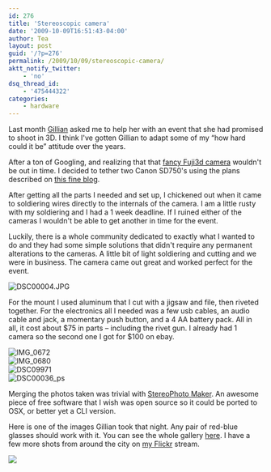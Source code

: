 ```yaml
---
id: 276
title: 'Stereoscopic camera'
date: '2009-10-09T16:51:43-04:00'
author: Tea
layout: post
guid: '/?p=276'
permalink: /2009/10/09/stereoscopic-camera/
aktt_notify_twitter:
    - 'no'
dsq_thread_id:
    - '475444322'
categories:
    - hardware
---
```


Last month [Gillian](http://www.gillianbowling.com) asked me to help her with an event that she had promised to shoot in 3D. I think I've gotten Gillian to adapt some of my “how hard could it be” attitude over the years.

After a ton of Googling, and realizing that that [fancy Fuji3d camera](http://www.fujifilm.com/products/3d/camera/finepix_real3dw1/) wouldn't be out in time. I decided to tether two Canon SD750's using the plans described on [this fine blog](http://3dbruce.blogspot.com/).

After getting all the parts I needed and set up, I chickened out when it came to soldiering wires directly to the internals of the camera. I am a little rusty with my soldiering and I had a 1 week deadline. If I ruined either of the cameras I wouldn't be able to get another in time for the event.

Luckily, there is a whole community dedicated to exactly what I wanted to do and they had some simple solutions that didn't require any permanent alterations to the cameras. A little bit of light soldiering and cutting and we were in business. The camera came out great and worked perfect for the event.

![DSC00004.JPG](/blog/wp-content/uploads/2009/10/38.jpg "DSC00004.JPG")

For the mount I used aluminum that I cut with a jigsaw and file, then riveted together. For the electronics all I needed was a few usb cables, an audio cable and jack, a momentary push button, and a 4 AA battery pack. All in all, it cost about $75 in parts – including the rivet gun. I already had 1 camera so the second one I got for $100 on ebay.

![IMG_0672](/blog/wp-content/uploads/2009/10/3.jpg "IMG_0672")  
![IMG_0680](/blog/wp-content/uploads/2009/10/9.jpg "IMG_0680")  
![DSC09971](/blog/wp-content/uploads/2009/10/20.jpg "DSC09971")  
![DSC00036_ps](/blog/wp-content/uploads/2009/10/17.jpg "DSC00036_ps")

Merging the photos taken was trivial with [StereoPhoto Maker](http://stereo.jpn.org/eng/stphmkr/). An awesome piece of free software that I wish was open source so it could be ported to OSX, or better yet a CLI version.

Here is one of the images Gillian took that night. Any pair of red-blue glasses should work with it. You can see the whole gallery [here](http://www.zanazazzi.com/gallery/album384). I have a few more shots from around the city on [my Flickr](http://www.flickr.com/photos/teacurran/sets/72157622238579827/) stream.

![](http://www.zanazazzi.com/albums/album384/IMG_0107_s.sized.jpg)